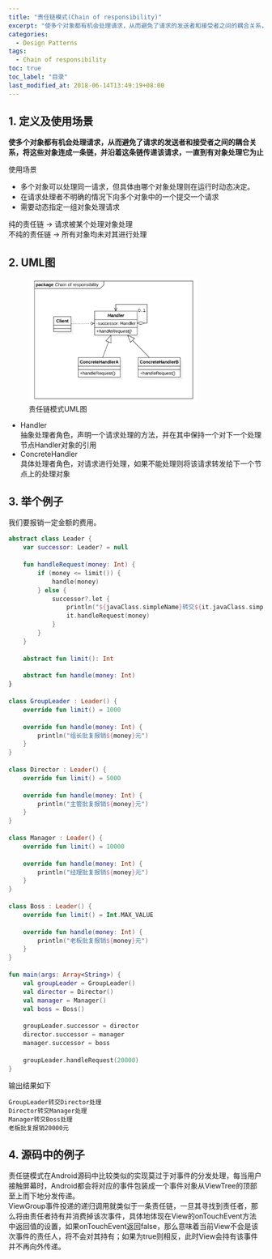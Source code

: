 ```yaml
---
title: "责任链模式(Chain of responsibility)"
excerpt: "使多个对象都有机会处理请求，从而避免了请求的发送者和接受者之间的耦合关系，将这些对象连成一条链，并沿着这条链传递该请求，一直到有对象处理它为止"
categories:
  - Design Patterns
tags:
  - Chain of responsibility
toc: true
toc_label: "目录"
last_modified_at: 2018-06-14T13:49:19+08:00
---
```


## 1. 定义及使用场景

**使多个对象都有机会处理请求，从而避免了请求的发送者和接受者之间的耦合关系，将这些对象连成一条链，并沿着这条链传递该请求，一直到有对象处理它为止**

使用场景  
- 多个对象可以处理同一请求，但具体由哪个对象处理则在运行时动态决定。
- 在请求处理者不明确的情况下向多个对象中的一个提交一个请求
- 需要动态指定一组对象处理请求

纯的责任链 -> 请求被某个处理对象处理  
不纯的责任链 -> 所有对象均未对其进行处理

## 2. UML图

<figure style="width: 66%" class="align-center">
    <img src="/assets/images/design-pattern/chain-of-responsibility.png">
    <figcaption>责任链模式UML图</figcaption>
</figure>

- Handler  
  抽象处理者角色，声明一个请求处理的方法，并在其中保持一个对下一个处理节点Handler对象的引用
- ConcreteHandler  
  具体处理者角色，对请求进行处理，如果不能处理则将该请求转发给下一个节点上的处理对象

## 3. 举个例子
我们要报销一定金额的费用。

```kotlin
abstract class Leader {
    var successor: Leader? = null

    fun handleRequest(money: Int) {
        if (money <= limit()) {
            handle(money)
        } else {
            successor?.let {
                println("${javaClass.simpleName}转交${it.javaClass.simpleName}处理")
                it.handleRequest(money)
            }
        }
    }

    abstract fun limit(): Int

    abstract fun handle(money: Int)
}

class GroupLeader : Leader() {
    override fun limit() = 1000

    override fun handle(money: Int) {
        println("组长批复报销${money}元")
    }
}

class Director : Leader() {
    override fun limit() = 5000

    override fun handle(money: Int) {
        println("主管批复报销${money}元")
    }
}

class Manager : Leader() {
    override fun limit() = 10000

    override fun handle(money: Int) {
        println("经理批复报销${money}元")
    }
}

class Boss : Leader() {
    override fun limit() = Int.MAX_VALUE

    override fun handle(money: Int) {
        println("老板批复报销${money}元")
    }
}

fun main(args: Array<String>) {
    val groupLeader = GroupLeader()
    val director = Director()
    val manager = Manager()
    val boss = Boss()

    groupLeader.successor = director
    director.successor = manager
    manager.successor = boss

    groupLeader.handleRequest(20000)
}
```

输出结果如下
```text
GroupLeader转交Director处理
Director转交Manager处理
Manager转交Boss处理
老板批复报销20000元
```

## 4. 源码中的例子

责任链模式在Android源码中比较类似的实现莫过于对事件的分发处理，每当用户接触屏幕时，Android都会将对应的事件包装成一个事件对象从ViewTree的顶部至上而下地分发传递。  
ViewGroup事件投递的递归调用就类似于一条责任链，一旦其寻找到责任者，那么将由责任者持有并消费掉该次事件，具体地体现在View的onTouchEvent方法中返回值的设置，如果onTouchEvent返回false，那么意味着当前View不会是该次事件的责任人，将不会对其持有；如果为true则相反，此时View会持有该事件并不再向外传递。